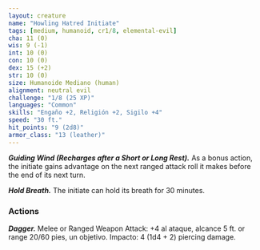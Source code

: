 ```yaml
---
layout: creature
name: "Howling Hatred Initiate"
tags: [medium, humanoid, cr1/8, elemental-evil]
cha: 11 (0)
wis: 9 (-1)
int: 10 (0)
con: 10 (0)
dex: 15 (+2)
str: 10 (0)
size: Humanoide Mediano (human)
alignment: neutral evil
challenge: "1/8 (25 XP)"
languages: "Common"
skills: "Engaño +2, Religión +2, Sigilo +4"
speed: "30 ft."
hit_points: "9 (2d8)"
armor_class: "13 (leather)"
---
```


***Guiding Wind (Recharges after a Short or Long Rest).*** As a bonus action, the initiate gains advantage on the next ranged attack roll it makes before the end of its next turn.

***Hold Breath.*** The initiate can hold its breath for 30 minutes.

### Actions

***Dagger.*** Melee or Ranged Weapon Attack: +4 al ataque, alcance 5 ft. or range 20/60 pies, un objetivo. Impacto: 4 (1d4 + 2) piercing damage.